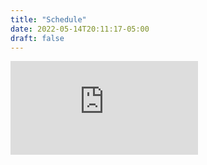 ```yaml
---
title: "Schedule"
date: 2022-05-14T20:11:17-05:00
draft: false
---
```

<iframe
  src='https://widget.inspectortoolbelt.com/scheduler/TaXQVlysm0bAehXqg00x5V69NZ42?iframe=1' scrolling="yes" frameborder="0" class="iframeSchedule">
</iframe>
